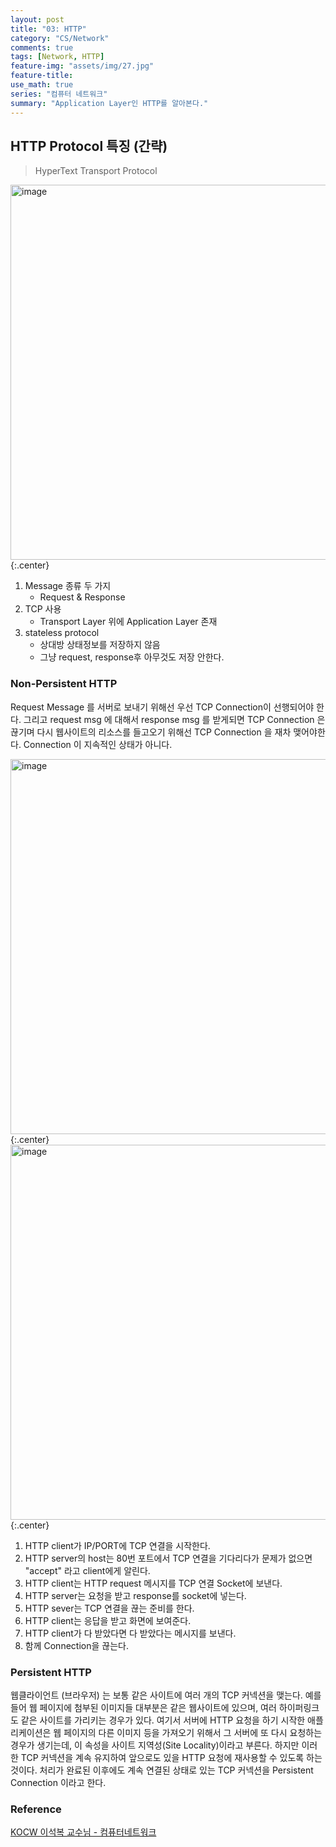 ```yaml
---
layout: post
title: "03: HTTP"
category: "CS/Network"
comments: true
tags: [Network, HTTP]
feature-img: "assets/img/27.jpg"
feature-title:
use_math: true
series: "컴퓨터 네트워크"
summary: "Application Layer인 HTTP를 알아본다."
---
```


## HTTP Protocol 특징 (간략)

> HyperText Transport Protocol

<img width="600" alt="image" src="https://user-images.githubusercontent.com/37871541/78854354-09e7fd80-7a5c-11ea-9d5d-98aac430e6ea.png">{:.center}

1. Message 종류 두 가지
   - Request & Response
2. TCP 사용
   - Transport Layer 위에 Application Layer 존재
3. stateless protocol
   - 상대방 상태정보를 저장하지 않음
   - 그냥 request, response후 아무것도 저장 안한다.

### Non-Persistent HTTP

Request Message 를 서버로 보내기 위해선 우선 TCP Connection이 선행되어야 한다. 그리고 request msg 에 대해서 response msg 를 받게되면 TCP Connection 은 끊기며 다시 웹사이트의 리소스를 들고오기 위해선 TCP Connection 을 재차 맺어야한다. Connection 이 지속적인 상태가 아니다.

<img width="600" alt="image" src="https://user-images.githubusercontent.com/37871541/78854421-3f8ce680-7a5c-11ea-8919-88b33a400873.png">{:.center}
<img width="600" alt="image" src="https://user-images.githubusercontent.com/37871541/78854426-44ea3100-7a5c-11ea-9aac-368f8e5ba373.png">{:.center}

1. HTTP client가 IP/PORT에 TCP 연결을 시작한다.
2. HTTP server의 host는 80번 포트에서 TCP 연결을 기다리다가 문제가 없으면 "accept" 라고 client에게 알린다.
3. HTTP client는 HTTP request 메시지를 TCP 연결 Socket에 보낸다.
4. HTTP server는 요청을 받고 response를 socket에 넣는다.
5. HTTP sever는 TCP 연결을 끊는 준비를 한다.
6. HTTP client는 응답을 받고 화면에 보여준다.
7. HTTP client가 다 받았다면 다 받았다는 메시지를 보낸다.
8. 함께 Connection을 끊는다.

### Persistent HTTP

웹클라이언트 (브라우저) 는 보통 같은 사이트에 여러 개의 TCP 커넥션을 맺는다. 예를 들어 웹 페이지에 첨부된 이미지들 대부분은 같은 웹사이트에 있으며, 여러 하이퍼링크도 같은 사이트를 가리키는 경우가 있다. 여기서 서버에 HTTP 요청을 하기 시작한 애플리케이션은 웹 페이지의 다른 이미지 등을 가져오기 위해서 그 서버에 또 다시 요청하는 경우가 생기는데, 이 속성을 사이트 지역성(Site Locality)이라고 부른다. 하지만 이러한 TCP 커넥션을 계속 유지하여 앞으로도 있을 HTTP 요청에 재사용할 수 있도록 하는 것이다. 처리가 완료된 이후에도 계속 연결된 상태로 있는 TCP 커넥션을 Persistent Connection 이라고 한다.

### Reference

[KOCW 이석복 교수님 - 컴퓨터네트워크](http://www.kocw.net/home/search/kemView.do?kemId=1169634)
